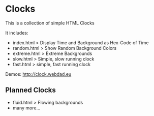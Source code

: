 # Clocks

This is a collection of simple HTML Clocks

It includes:
* index.html > Display Time and Background as Hex-Code of Time
* random.html > Show Random Background Colors
* extreme.html > Extreme Backgrounds
* slow.html > Simple, slow running clock
* fast.html > simple, fast running clock

Demos: http://clock.webdad.eu

## Planned Clocks
* fluid.html > Flowing backgrounds
* many more...
